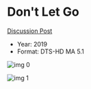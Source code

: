 # Don't Let Go

[Discussion Post](https://www.avsforum.com/threads/bass-eq-for-filtered-movies.2995212/post-58944990)

* Year: 2019
* Format: DTS-HD MA 5.1

![img 0](https://i.imgur.com/xunbgls.jpg)

![img 1](https://i.imgur.com/mdutzp9.png)

